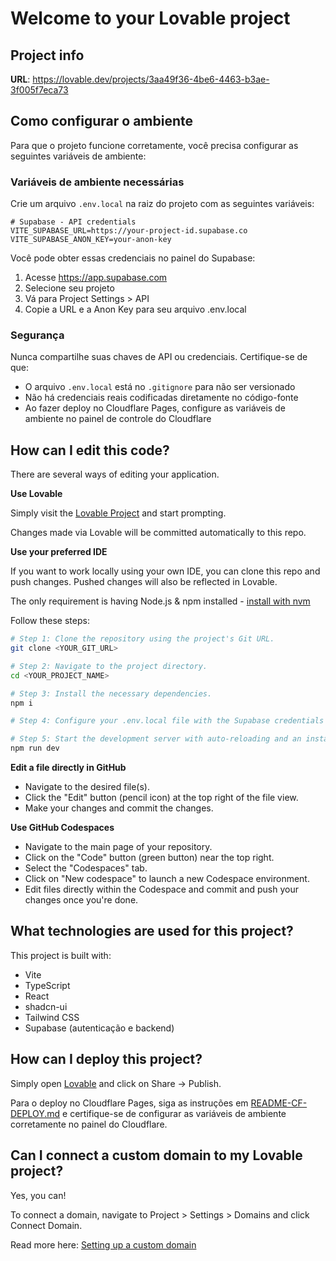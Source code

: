 # Welcome to your Lovable project

## Project info

**URL**: https://lovable.dev/projects/3aa49f36-4be6-4463-b3ae-3f005f7eca73

## Como configurar o ambiente

Para que o projeto funcione corretamente, você precisa configurar as seguintes variáveis de ambiente:

### Variáveis de ambiente necessárias

Crie um arquivo `.env.local` na raiz do projeto com as seguintes variáveis:

```
# Supabase - API credentials
VITE_SUPABASE_URL=https://your-project-id.supabase.co
VITE_SUPABASE_ANON_KEY=your-anon-key
```

Você pode obter essas credenciais no painel do Supabase:
1. Acesse https://app.supabase.com
2. Selecione seu projeto
3. Vá para Project Settings > API
4. Copie a URL e a Anon Key para seu arquivo .env.local

### Segurança

Nunca compartilhe suas chaves de API ou credenciais. Certifique-se de que:
- O arquivo `.env.local` está no `.gitignore` para não ser versionado
- Não há credenciais reais codificadas diretamente no código-fonte
- Ao fazer deploy no Cloudflare Pages, configure as variáveis de ambiente no painel de controle do Cloudflare

## How can I edit this code?

There are several ways of editing your application.

**Use Lovable**

Simply visit the [Lovable Project](https://lovable.dev/projects/3aa49f36-4be6-4463-b3ae-3f005f7eca73) and start prompting.

Changes made via Lovable will be committed automatically to this repo.

**Use your preferred IDE**

If you want to work locally using your own IDE, you can clone this repo and push changes. Pushed changes will also be reflected in Lovable.

The only requirement is having Node.js & npm installed - [install with nvm](https://github.com/nvm-sh/nvm#installing-and-updating)

Follow these steps:

```sh
# Step 1: Clone the repository using the project's Git URL.
git clone <YOUR_GIT_URL>

# Step 2: Navigate to the project directory.
cd <YOUR_PROJECT_NAME>

# Step 3: Install the necessary dependencies.
npm i

# Step 4: Configure your .env.local file with the Supabase credentials

# Step 5: Start the development server with auto-reloading and an instant preview.
npm run dev
```

**Edit a file directly in GitHub**

- Navigate to the desired file(s).
- Click the "Edit" button (pencil icon) at the top right of the file view.
- Make your changes and commit the changes.

**Use GitHub Codespaces**

- Navigate to the main page of your repository.
- Click on the "Code" button (green button) near the top right.
- Select the "Codespaces" tab.
- Click on "New codespace" to launch a new Codespace environment.
- Edit files directly within the Codespace and commit and push your changes once you're done.

## What technologies are used for this project?

This project is built with:

- Vite
- TypeScript
- React
- shadcn-ui
- Tailwind CSS
- Supabase (autenticação e backend)

## How can I deploy this project?

Simply open [Lovable](https://lovable.dev/projects/3aa49f36-4be6-4463-b3ae-3f005f7eca73) and click on Share -> Publish.

Para o deploy no Cloudflare Pages, siga as instruções em [README-CF-DEPLOY.md](README-CF-DEPLOY.md) e certifique-se de configurar as variáveis de ambiente corretamente no painel do Cloudflare.

## Can I connect a custom domain to my Lovable project?

Yes, you can!

To connect a domain, navigate to Project > Settings > Domains and click Connect Domain.

Read more here: [Setting up a custom domain](https://docs.lovable.dev/tips-tricks/custom-domain#step-by-step-guide)
